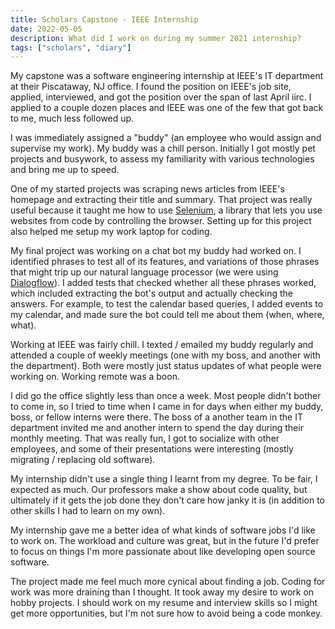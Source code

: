 ```yaml
---
title: Scholars Capstone - IEEE Internship
date: 2022-05-05
description: What did I work on during my summer 2021 internship?
tags: ["scholars", "diary"]
---
```


My capstone was a software engineering internship at IEEE's IT department at their Piscataway, NJ office. I found the position on IEEE's job site, applied, interviewed, and got the position over the span of last April iirc. I applied to a couple dozen places and IEEE was one of the few that got back to me, much less followed up.

I was immediately assigned a "buddy" (an employee who would assign and supervise my work). My buddy was a chill person. Initially I got mostly pet projects and busywork, to assess my familiarity with various technologies and bring me up to speed.

One of my started projects was scraping news articles from IEEE's homepage and extracting their title and summary. That project was really useful because it taught me how to use [Selenium](https://www.selenium.dev/), a library that lets you use websites from code by controlling the browser. Setting up for this project also helped me setup my work laptop for coding.

My final project was working on a chat bot my buddy had worked on. I identified phrases to test all of its features, and variations of those phrases that might trip up our natural language processor (we were using [Dialogflow](https://cloud.google.com/dialogflow/)). I added tests that checked whether all these phrases worked, which included extracting the bot's output and actually checking the answers. For example, to test the calendar based queries, I added events to my calendar, and made sure the bot could tell me about them (when, where, what).

Working at IEEE was fairly chill. I texted / emailed my buddy regularly and attended a couple of weekly meetings (one with my boss, and another with the department). Both were mostly just status updates of what people were working on. Working remote was a boon.

I did go the office slightly less than once a week. Most people didn't bother to come in, so I tried to time when I came in for days when either my buddy, boss, or fellow interns were there. The boss of a another team in the IT department invited me and another intern to spend the day during their monthly meeting. That was really fun, I got to socialize with other employees, and some of their presentations were interesting (mostly migrating / replacing old software).

My internship didn't use a single thing I learnt from my degree. To be fair, I expected as much. Our professors make a show about code quality, but ultimately if it gets the job done they don't care how janky it is (in addition to other skills I had to learn on my own).

My internship gave me a better idea of what kinds of software jobs I'd like to work on. The workload and culture was great, but in the future I'd prefer to focus on things I'm more passionate about like developing open source software.

The project made me feel much more cynical about finding a job. Coding for work was more draining than I thought. It took away my desire to work on hobby projects. I should work on my resume and interview skills so I might get more opportunities, but I'm not sure how to avoid being a code monkey.
